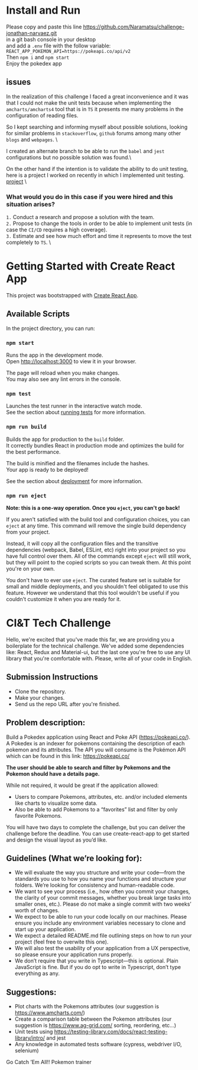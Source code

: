 # Install and Run

Please copy and paste this line https://github.com/Naramatsu/challenge-jonathan-narvaez.git \
in a git bash console in your desktop \
and add a `.env` file with the follow variable: \
`REACT_APP_POKEMON_API=https://pokeapi.co/api/v2` \
Then `npm i` and `npm start` \
Enjoy the pokedex app

## issues

In the realization of this challenge I faced a great inconvenience and it was that I could not make the unit tests because when implementing the `amcharts/amcharts4` tool that is in `TS` it presents me many problems in the configuration of reading files.

So I kept searching and informing myself about possible solutions, looking for similar problems in `stackoverflow`, `github` forums among many other `blogs` and `webpages`. \

I created an alternate branch to be able to run the `babel` and `jest` configurations but no possible solution was found.\

On the other hand if the intention is to validate the ability to do unit testing, here is a project I worked on recently in which I implemented unit testing. [project](https://github.com/Naramatsu/challenge-jonathan-narvaez) \

### What would you do in this case if you were hired and this situation arises?

`1.` Conduct a research and propose a solution with the team. \
`2.` Propose to change the tools in order to be able to implement unit tests (in case the `CI/CD` requires a high coverage). \
`3.` Estimate and see how much effort and time it represents to move the test completely to `TS`. \

# Getting Started with Create React App

This project was bootstrapped with [Create React App](https://github.com/facebook/create-react-app).

## Available Scripts

In the project directory, you can run:

### `npm start`

Runs the app in the development mode.\
Open [http://localhost:3000](http://localhost:3000) to view it in your browser.

The page will reload when you make changes.\
You may also see any lint errors in the console.

### `npm test`

Launches the test runner in the interactive watch mode.\
See the section about [running tests](https://facebook.github.io/create-react-app/docs/running-tests) for more information.

### `npm run build`

Builds the app for production to the `build` folder.\
It correctly bundles React in production mode and optimizes the build for the best performance.

The build is minified and the filenames include the hashes.\
Your app is ready to be deployed!

See the section about [deployment](https://facebook.github.io/create-react-app/docs/deployment) for more information.

### `npm run eject`

**Note: this is a one-way operation. Once you `eject`, you can't go back!**

If you aren't satisfied with the build tool and configuration choices, you can `eject` at any time. This command will remove the single build dependency from your project.

Instead, it will copy all the configuration files and the transitive dependencies (webpack, Babel, ESLint, etc) right into your project so you have full control over them. All of the commands except `eject` will still work, but they will point to the copied scripts so you can tweak them. At this point you're on your own.

You don't have to ever use `eject`. The curated feature set is suitable for small and middle deployments, and you shouldn't feel obligated to use this feature. However we understand that this tool wouldn't be useful if you couldn't customize it when you are ready for it.

# CI&T Tech Challenge

Hello, we're excited that you've made this far, we are providing you a boilerplate for the technical challenge.
We've added some dependencies like: React, Redux and Material-ui, but the last one you're free to use
any UI library that you're comfortable with. Please, write all of your code in English.

## Submission Instructions

- Clone the repository.
- Make your changes.
- Send us the repo URL after you're finished.

## Problem description:

Build a Pokedex application using React and Poke API (https://pokeapi.co/). A Pokedex is an
indexer for pokemons containing the description of each pokemon and its attributes. The API
you will consume is the Pokémon API which can be found in this link: https://pokeapi.co/

**The user should be able to search and filter by Pokemons and the Pokemon should have a details page.**

While not required, it would be great if the application allowed:

- Users to compare Pokemons, attributes, etc. and/or included elements like charts to visualize
  some data.
- Also be able to add Pokemons to a “favorites” list and filter by only favorite Pokemons.

You will have two days to complete the challenge, but you can deliver the challenge before
the deadline. You can use create-react-app to get started and design the visual layout as you’d
like.

## Guidelines (What we’re looking for):

- We will evaluate the way you structure and write your code—from the standards you use
  to how you name your functions and structure your folders. We’re looking for consistency
  and human-readable code.
- We want to see your process (i.e., how often you commit your changes, the clarity of
  your commit messages, whether you break large tasks into smaller ones, etc.). Please
  do not make a single commit with two weeks’ worth of changes.
- We expect to be able to run your code locally on our machines. Please ensure you
  include any environment variables necessary to clone and start up your application.
- We expect a detailed README.md file outlining steps on how to run your project (feel free to overwite this one).
- We will also test the usability of your application from a UX perspective, so please
  ensure your application runs properly.
- We don’t require that you write in Typescript—this is optional. Plain JavaScript is fine.
  But if you do opt to write in Typescript, don’t type everything as any.

## Suggestions:

- Plot charts with the Pokemons attributes (our suggestion is https://www.amcharts.com/)
- Create a comparison table between the Pokemon attributes (our suggestion is
  https://www.ag-grid.com/ sorting, reordering, etc…)
- Unit tests using https://testing-library.com/docs/react-testing-library/intro/ and jest
- Any knowledge in automated tests software (cypress, webdriver I/O, selenium)

Go Catch ’Em All!! Pokemon trainer
